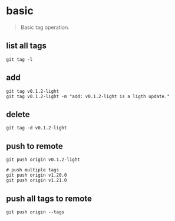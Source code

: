 # basic
> Basic tag operation.

## list all tags

```shell
git tag -l
```

## add

```shell
git tag v0.1.2-light
git tag v0.1.2-light -m "add: v0.1.2-light is a ligth update."
```

## delete

```shell
git tag -d v0.1.2-light
```

## push to remote

```shell
git push origin v0.1.2-light

# push multiple tags
git push origin v1.20.0
git push origin v1.21.0
```

## push all tags to remote

```shell
git push origin --tags
```
